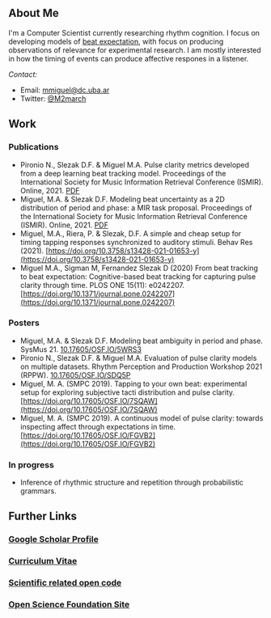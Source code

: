 ## About Me
I'm a Computer Scientist currently researching rhythm cognition. I focus on
developing models of [beat expectation](https://journals.plos.org/plosone/article?id=10.1371/journal.pone.0242207), 
with focus on producing observations of relevance for experimental research.
I am mostly interested in how the timing of events can produce affective
respones in a listener.

_Contact:_ 

* Email: [mmiguel@dc.uba.ar](mailto:mmiguel@dc.uba.ar)
* Twitter: [@M2march](https://twitter.com/M2March)

## Work

### Publications
* Pironio N., Slezak D.F. & Miguel M.A. Pulse clarity metrics developed from a deep learning beat tracking model. Proceedings of the International Society
for Music Information Retrieval Conference (ISMIR). Online, 2021. [PDF](https://archives.ismir.net/ismir2021/paper/000065.pdf)
* Miguel, M.A. & Slezak D.F. Modeling beat uncertainty as a 2D distribution of period and phase: a MIR task proposal. Proceedings of the International Society
for Music Information Retrieval Conference (ISMIR). Online, 2021. [PDF](https://archives.ismir.net/ismir2021/paper/000056.pdf)
* Miguel, M.A., Riera, P. & Slezak, D.F. A simple and cheap setup for timing tapping responses synchronized to auditory stimuli. Behav Res (2021). [https://doi.org/10.3758/s13428-021-01653-y](https://doi.org/10.3758/s13428-021-01653-y)
* Miguel M.A., Sigman M, Fernandez Slezak D (2020) From beat tracking to beat expectation: Cognitive-based beat tracking for capturing pulse clarity through time. PLOS ONE 15(11): e0242207. [https://doi.org/10.1371/journal.pone.0242207](https://doi.org/10.1371/journal.pone.0242207)

### Posters

* Miguel, M.A. & Slezak D.F. Modeling beat ambiguity in period and phase. SysMus 21. [10.17605/OSF.IO/5WRS3](https://osf.io/5wrs3/)
* Pironio N., Slezak D.F. & Miguel M.A. Evaluation of pulse clarity models on multiple datasets. Rhythm Perception and Production Workshop 2021 (RPPW). [10.17605/OSF.IO/SDQ5P](https://osf.io/sdq5p/)
* Miguel, M. A. (SMPC 2019). Tapping to your own beat: experimental setup for exploring subjective tacti distribution and pulse clarity. [https://doi.org/10.17605/OSF.IO/7SQAW](https://doi.org/10.17605/OSF.IO/7SQAW)
* Miguel, M. A. (SMPC 2019). A continuous model of pulse clarity: towards inspecting affect through expectations in time. [https://doi.org/10.17605/OSF.IO/FGVB2](https://doi.org/10.17605/OSF.IO/FGVB2)

### In progress

* Inference of rhythmic structure and repetition through probabilistic grammars.

## Further Links

### [Google Scholar Profile](https://scholar.google.com/citations?user=nKVQ_gkAAAAJ&hl=en)

### [Curriculum Vitae](https://github.com/m2march/cvs/raw/master/research/cv.pdf)

### [Scientific related open code](https://github.com/m2march/science-public) 

### [Open Science Foundation Site](https://osf.io/s9aym/)
